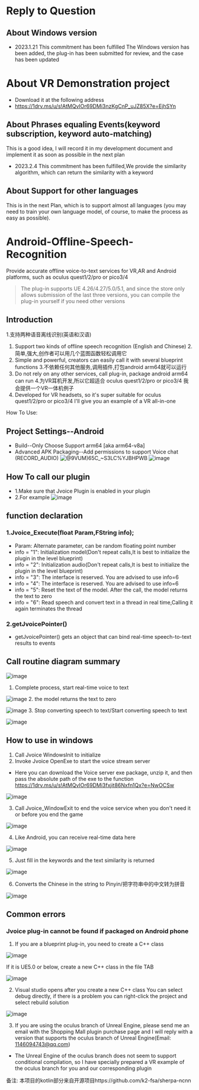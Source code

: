 # Reply to Question
## About Windows version

* 2023.1.21 This commitment has been fulfilled
The Windows version has been added, the plug-in has been submitted for review, and the case has been updated
# About VR Demonstration project
* Download it at the following address
* https://1drv.ms/u/s!AtMQvIOr69DMi3nzKgCnP_uJZ85X?e=EjhSYn
## About Phrases equaling Events(keyword subscription, keyword auto-matching)
This is a good idea, I will record it in my development document and implement it as soon as possible in the next plan
* 2023.2.4  This commitment has been fulfilled,We provide the similarity algorithm, which can return the similarity with a keyword

## About Support for other languages
This is in the next Plan, which is to support almost all languages (you may need to train your own language model, of course, to make the process as easy as possible).

# Android-Offline-Speech-Recognition
Provide accurate offline voice-to-text services for VR,AR and Android platforms, such as oculus quest1/2/pro or pico3/4

> The plug-in supports UE 4.26/4.27/5.0/5.1, and since the store only allows submission of the last three versions, you can compile the plug-in yourself if you need other versions

## Introduction
1.支持两种语音离线识别(英语和汉语) 
1. Support two kinds of offline speech recognition (English and Chinese)
2.简单,强大,创作者可以用几个蓝图函数轻松调用它
2. Simple and powerful, creators can easily call it with several blueprint functions
3.不依赖任何其他服务,调用插件,打包android arm64就可以运行
3. Do not rely on any other services, call plug-in, package android arm64 can run
4.为VR耳机开发,所以它超适合 oculus quest1/2/pro or pico3/4 
我会提供一个VR一体机例子
4. Developed for VR headsets, so it's super suitable for oculus quest1/2/pro or pico3/4
I'll give you an example of a VR all-in-one

How To Use:

## Project Settings--Android
* Build--Only Choose Support arm64 [aka arm64-v8a]
* Advanced APK Packaging--Add permissions to support Voice chat (RECORD_AUDIO)
![@9VUM)65C_~S3LC%YJBHPWB](https://user-images.githubusercontent.com/56686900/211712241-1babf534-a3f2-4f08-b998-c03dc6e4087e.png)
![image](https://user-images.githubusercontent.com/56686900/211712273-8ab4b6de-e080-4041-9651-e032d0f1c42d.png)


## How To call our plugin
* 1.Make sure that Jvoice Plugin is enabled in your plugin
* 2.For example
![image](https://user-images.githubusercontent.com/56686900/211327521-9ebb311b-09f7-4f18-8704-d55e2379febf.png)

## function declaration
### 1.Jvoice_Execute(float Param,FString info);
* Param: Alternate parameter, can be random floating point number
* info = "1": Initialization model(Don't repeat calls,It is best to initialize the plugin in the level blueprint)
* info = "2": Initialization audio(Don't repeat calls,It is best to initialize the plugin in the level blueprint)
* info = "3": The interface is reserved. You are advised to use info=6
* info = "4": The interface is reserved. You are advised to use info=6
* info = "5": Reset the text of the model. After the call, the model returns the text to zero
* info = "6": Read speech and convert text in a thread in real time,Calling it again terminates the thread

### 2.getJvoicePointer()
* getJvoicePointer() gets an object that can bind real-time speech-to-text results to events

## Call routine diagram summary

![image](https://user-images.githubusercontent.com/56686900/211331329-d5455b96-0538-41d8-a3d9-b60348351e63.png)

1. Complete process, start real-time voice to text

![image](https://user-images.githubusercontent.com/56686900/211331569-46e2a2d1-9f41-41d4-acf7-33442d1b3c96.png)
2. the model returns the text to zero

![image](https://user-images.githubusercontent.com/56686900/211331789-7bd7c4f0-1796-4b1a-ba30-90a4365b6e5a.png)
3. Stop converting speech to text/Start converting speech to text

![image](https://user-images.githubusercontent.com/56686900/211445655-dcb8da3a-bb2a-4e9d-b4ea-abb6cac723fb.png)

## How to use in windows
1. Call Jvoice WindowsInit to initialize
2. Invoke Jvoice OpenExe to start the voice stream server
* Here you can download the Voice server exe package, unzip it, and then pass the absolute path of the exe to the function
https://1drv.ms/u/s!AtMQvIOr69DMi3fxjit86Nxfn1Qx?e=NwOCSw

![image](https://user-images.githubusercontent.com/56686900/213866376-ca09ae05-2cb6-4845-ba1d-abaf4206d5ae.png)

3. Call Jvoice_WindowExit to end the voice service when you don't need it or before you end the game

![image](https://user-images.githubusercontent.com/56686900/213866518-44b6a7b9-8a70-407e-a9ee-c2dd587ad575.png)

4. Like Android, you can receive real-time data here

![image](https://user-images.githubusercontent.com/56686900/213866541-8e3bbfb4-40c6-450b-91d0-6e19be441588.png)

5. Just fill in the keywords and the text similarity is returned

![image](https://user-images.githubusercontent.com/56686900/216767338-66912e66-351b-44b0-b951-21d2ccf3f4ac.png)

6. Converts the Chinese in the string to Pinyin/把字符串中的中文转为拼音

![image](https://user-images.githubusercontent.com/56686900/216767354-4da8b46e-5494-444f-a72c-91c8492c222b.png)


## Common errors
### Jvoice plug-in cannot be found if packaged on Android phone
1. If you are a blueprint plug-in, you need to create a C++ class

![image](https://user-images.githubusercontent.com/56686900/211325300-1baeb505-ce22-4a2c-8eba-6f0c642701bf.png)

If it is UE5.0 or below, create a new C++ class in the file TAB

![image](https://user-images.githubusercontent.com/56686900/211325399-4aa0fd58-1e7c-48b3-ac37-f5acb1d41e26.png)


2. Visual studio opens after you create a new C++ class
You can select debug directly, if there is a problem you can right-click the project and select rebuild solution

![image](https://user-images.githubusercontent.com/56686900/211325917-dc74b38f-3896-4df7-bf08-bfed6a07c7c5.png)

3. If you are using the oculus branch of Unreal Engine, please send me an email with the Shopping Mall plugin purchase page and I will reply with a version that supports the oculus branch of Unreal Engine(Email: 1146094743@qq.com)
* The Unreal Engine of the oculus branch does not seem to support conditional compilation, so I have specially prepared a VR example of the oculus branch for you and our corresponding plugin

备注:
本项目的kotlin部分来自开源项目https://github.com/k2-fsa/sherpa-ncnn
